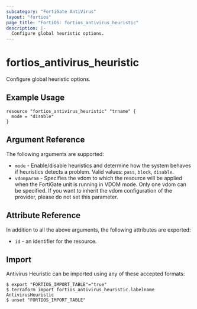 ```yaml
---
subcategory: "FortiGate AntiVirus"
layout: "fortios"
page_title: "FortiOS: fortios_antivirus_heuristic"
description: |-
  Configure global heuristic options.
---
```


# fortios_antivirus_heuristic
Configure global heuristic options.

## Example Usage

```hcl
resource "fortios_antivirus_heuristic" "trname" {
  mode = "disable"
}
```

## Argument Reference

The following arguments are supported:

* `mode` - Enable/disable heuristics and determine how the system behaves if heuristics detects a problem. Valid values: `pass`, `block`, `disable`.
* `vdomparam` - Specifies the vdom to which the resource will be applied when the FortiGate unit is running in VDOM mode. Only one vdom can be specified. If you want to inherit the vdom configuration of the provider, please do not set this parameter.


## Attribute Reference

In addition to all the above arguments, the following attributes are exported:
* `id` - an identifier for the resource.

## Import

Antivirus Heuristic can be imported using any of these accepted formats:
```
$ export "FORTIOS_IMPORT_TABLE"="true"
$ terraform import fortios_antivirus_heuristic.labelname AntivirusHeuristic
$ unset "FORTIOS_IMPORT_TABLE"
```
